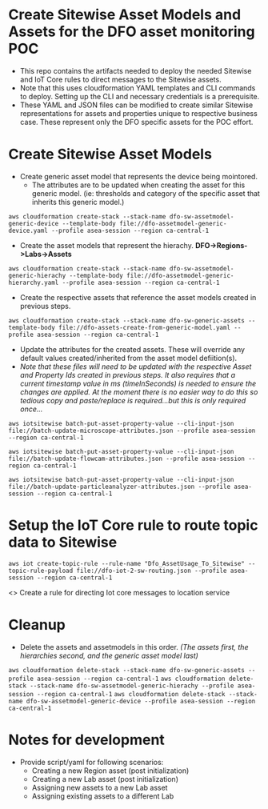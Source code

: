 # Create Sitewise Asset Models and Assets for the DFO asset monitoring POC
- This repo contains the artifacts needed to deploy the needed Sitewise and IoT Core rules to direct messages to the Sitewise assets.
- Note that this uses cloudformation YAML templates and CLI commands to deploy. Setting up the CLI and necessary credentials is a prerequisite.
- These YAML and JSON files can be modified to create similar Sitewise representations for assets and properties unique to respective business case. These represent only the DFO specific assets for the POC effort.

# Create Sitewise Asset Models
- Create generic asset model that represents the device being mointored. 
    - The attributes are to be updated when creating the asset for this generic model. (ie: thresholds and category of the specific asset that inherits this generic model.)

` aws cloudformation create-stack --stack-name dfo-sw-assetmodel-generic-device --template-body file://dfo-assetmodel-generic-device.yaml --profile asea-session --region ca-central-1 `

- Create the asset models that represent the hierachy. **DFO->Regions->Labs->Assets**

``` aws cloudformation create-stack --stack-name dfo-sw-assetmodel-generic-hierachy --template-body file://dfo-assetmodel-generic-hierarchy.yaml --profile asea-session --region ca-central-1 ```

- Create the respective assets that reference the asset models created in previous steps.

``` aws cloudformation create-stack --stack-name dfo-sw-generic-assets --template-body file://dfo-assets-create-from-generic-model.yaml --profile asea-session --region ca-central-1 ```

- Update the attributes for the created assets. These will override any default values created/inherited from the asset model defiition(s).
- *Note that these files will need to be updated with the respective Asset and Property Ids created in previous steps. It also requires that a current timestamp value in ms (timeInSeconds) is needed to ensure the changes are applied. At the moment there is no easier way to do this so tedious copy and paste/replace is required...but this is only required once...*

` aws iotsitewise batch-put-asset-property-value --cli-input-json file://batch-update-microscope-attributes.json --profile asea-session --region ca-central-1 `

` aws iotsitewise batch-put-asset-property-value --cli-input-json file://batch-update-flowcam-attributes.json --profile asea-session --region ca-central-1 `

` aws iotsitewise batch-put-asset-property-value --cli-input-json file://batch-update-particleanalyzer-attributes.json --profile asea-session --region ca-central-1 `

# Setup the IoT Core rule to route topic data to Sitewise 

` aws iot create-topic-rule --rule-name "Dfo_AssetUsage_To_Sitewise" --topic-rule-payload file://dfo-iot-2-sw-routing.json --profile asea-session --region ca-central-1 `

<<TODO>>
Create a rule for directing Iot core messages to location service

# Cleanup

- Delete the assets and assetmodels in this order. *(The assets first, the hierarchies second, and the generic asset model last)*

` aws cloudformation delete-stack --stack-name dfo-sw-generic-assets --profile asea-session --region ca-central-1 `
` aws cloudformation delete-stack --stack-name dfo-sw-assetmodel-generic-hierachy --profile asea-session --region ca-central-1 `
` aws cloudformation delete-stack --stack-name dfo-sw-assetmodel-generic-device --profile asea-session --region ca-central-1 `

# Notes for development

- Provide script/yaml for following scenarios:
    - Creating a new Region asset (post initialization)
    - Creating a new Lab asset (post initialization)
    - Assigning new assets to a new Lab asset
    - Assigning existing assets to a different Lab